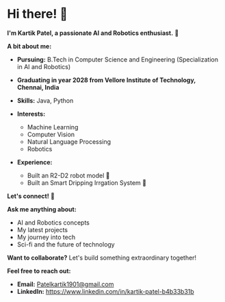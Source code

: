 # **Hi there! 👋**

**I'm Kartik Patel, a passionate AI and Robotics enthusiast.** 🤖

**A bit about me:**

* **Pursuing:** B.Tech in Computer Science and Engineering (Specialization in AI and Robotics)
* **Graduating in year 2028 from Vellore Institute of Technology, Chennai, India**

* **Skills:** Java, Python
* **Interests:** 
  * Machine Learning
  * Computer Vision
  * Natural Language Processing
  * Robotics

* **Experience:**
  * Built an R2-D2 robot model 🤖
  * Built an Smart Dripping Irrgation System 🌱

**Let's connect!** 🤝 

**Ask me anything about:**
* AI and Robotics concepts
* My latest projects 
* My journey into tech 
* Sci-fi and the future of technology 

**Want to collaborate?** Let's build something extraordinary together! 

**Feel free to reach out:**
* **Email:** Patelkartik1901@gmail.com
* **LinkedIn:** https://www.linkedin.com/in/kartik-patel-b4b33b31b

